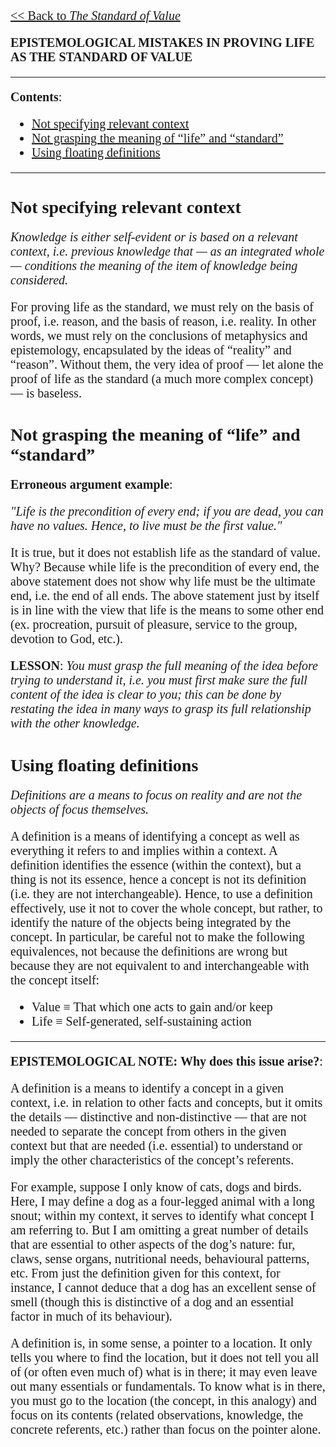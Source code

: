 <style>
    * {font-family: "Times New Roman"}
    p, ol, ul, td {font-size: 20px}
</style>

[<< Back to _The Standard of Value_](https://pranigopu.github.io/philosophy/ethics/1-standard-of-value.html)

**EPISTEMOLOGICAL MISTAKES IN PROVING LIFE AS THE STANDARD OF VALUE**

---

**Contents**:
- [Not specifying relevant context](#not-specifying-relevant-context)
- [Not grasping the meaning of “life” and “standard”](#not-grasping-the-meaning-of-life-and-standard)
- [Using floating definitions](#using-floating-definitions)

---

# Not specifying relevant context
_Knowledge is either self-evident or is based on a relevant context, i.e. previous knowledge that — as an integrated whole — conditions the meaning of the item of knowledge being considered._

For proving life as the standard, we must rely on the basis of proof, i.e. reason, and the basis of reason, i.e. reality. In other words, we must rely on the conclusions of metaphysics and epistemology, encapsulated by the ideas of “reality” and “reason”. Without them, the very idea of proof — let alone the proof of life as the standard (a much more complex concept) — is baseless.

# Not grasping the meaning of “life” and “standard”
**Erroneous argument example**:

_"Life is the precondition of every end; if you are dead, you can have no values. Hence, to live must be the first value."_

It is true, but it does not establish life as the standard of value. Why? Because while life is the precondition of every end, the above statement does not show why life must be the ultimate end, i.e. the end of all ends. The above statement just by itself is in line with the view that life is the means to some other end (ex. procreation, pursuit of pleasure, service to the group, devotion to God, etc.).

**LESSON**: _You must grasp the full meaning of the idea before trying to understand it, i.e. you must first make sure the full content of the idea is clear to you; this can be done by restating the idea in many ways to grasp its full relationship with the other knowledge._

# Using floating definitions
_Definitions are a means to focus on reality and are not the objects of focus themselves._

A definition is a means of identifying a concept as well as everything it refers to and implies within a context. A definition identifies the essence (within the context), but a thing is not its essence, hence a concept is not its definition (i.e. they are not interchangeable). Hence, to use a definition effectively, use it not to cover the whole concept, but rather, to identify the nature of the objects being integrated by the concept. In particular, be careful not to make the following equivalences, not because the definitions are wrong but because they are not equivalent to and interchangeable with the concept itself:

- Value ≡ That which one acts to gain and/or keep
- Life ≡ Self-generated, self-sustaining action

---

**EPISTEMOLOGICAL NOTE: Why does this issue arise?**:

A definition is a means to identify a concept in a given context, i.e. in relation to other facts and concepts, but it omits the details — distinctive and non-distinctive — that are not needed to separate the concept from others in the given context but that are needed (i.e. essential) to understand or imply the other characteristics of the concept’s referents.

For example, suppose I only know of cats, dogs and birds. Here, I may define a dog as a four-legged animal with a long snout; within my context, it serves to identify what concept I am referring to. But I am omitting a great number of details that are essential to other aspects of the dog’s nature: fur, claws, sense organs, nutritional needs, behavioural patterns, etc. From just the definition given for this context, for instance, I cannot deduce that a dog has an excellent sense of smell (though this is distinctive of a dog and an essential factor in much of its behaviour).

A definition is, in some sense, a pointer to a location. It only tells you where to find the location, but it does not tell you all of (or often even much of) what is in there; it may even leave out many essentials or fundamentals. To know what is in there, you must go to the location (the concept, in this analogy) and focus on its contents (related observations, knowledge, the concrete referents, etc.) rather than focus on the pointer alone.